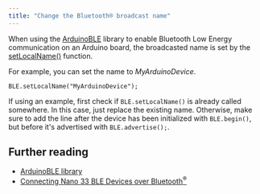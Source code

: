 ```yaml
---
title: "Change the Bluetooth® broadcast name"
---
```


When using the [ArduinoBLE](https://www.arduino.cc/reference/en/libraries/arduinoble/) library to enable Bluetooth Low Energy communication on an Arduino board, the broadcasted name is set by the [setLocalName()](https://www.arduino.cc/reference/en/libraries/arduinoble/ble.setlocalname/) function.

For example, you can set the name to _MyArduinoDevice_.

```
BLE.setLocalName("MyArduinoDevice");
```

If using an example, first check if `BLE.setLocalName()` is already called somewhere. In this case, just replace the existing name. Otherwise, make sure to add the line after the device has been initialized with  `BLE.begin()`, but before it's advertised with `BLE.advertise();`.

## Further reading

* [ArduinoBLE library](https://www.arduino.cc/reference/en/libraries/arduinoble/)
* [Connecting Nano 33 BLE Devices over Bluetooth<sup>®</sup>](https://docs.arduino.cc/tutorials/nano-33-ble-sense/ble-device-to-device)
